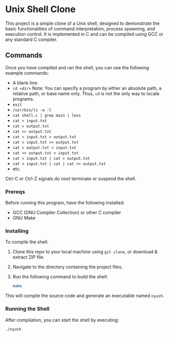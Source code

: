 # Unix Shell Clone

This project is a simple clone of a Unix shell, designed to demonstrate the basic functionalities of command interpretation, process spawning, and execution control. It is implemented in C and can be compiled using GCC or any standard C compiler.


## Commands

Once you have compiled and ran the shell, you can use the following example commands:
* A blank line.
* `cd <dir>` Note: You can specify a program by either an absolute path, a relative path, or base name only. Thus, `cd` is not the only way to locate programs.
* `exit`
* `/usr/bin/ls -a -l`
* `cat shell.c | grep main | less`
* `cat < input.txt`
* `cat > output.txt`
* `cat >> output.txt`
* `cat < input.txt > output.txt`
* `cat < input.txt >> output.txt`
* `cat > output.txt < input.txt`
* `cat >> output.txt < input.txt`
* `cat < input.txt | cat > output.txt`
* `cat < input.txt | cat | cat >> output.txt`
* etc.

Ctrl-C or Ctrl-Z signals do noot terminate or suspend the shell.

### Prereqs

Before running this program,  have the following installed:
- GCC (GNU Compiler Collection) or other C compiler
- GNU Make

### Installing

To compile the shell:

1. Clone this repo to your local machine using `git clone`, or download & extract ZIP file.

2. Navigate to the directory containing the project files.

3. Run the following command to build the shell:

    ```bash
    make
    ```

This will compile the source code and generate an executable named `nyush`.

### Running the Shell

After compilation, you can start the shell by executing:

```bash
./nyush
